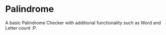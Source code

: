 # Palindrome
A basic Palindrome Checker with additional functionality such as Word and Letter count :P.


